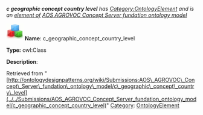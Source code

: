 ___c geographic concept country level__ has [Category:OntologyElement](../../Category/OntologyElement "Category:OntologyElement") and is an [element of](../../Property/ElementOf "Property:ElementOf") [AOS AGROVOC Concept Server fundation ontology model](../../Submissions/AOS_AGROVOC_Concept_Server_fundation_ontology_model "Submissions:AOS AGROVOC Concept Server fundation ontology model")_


  




[![Class](../../images/thumb/2/27/Class.gif/45px-Class.gif)](../../Image/Class.gif "Class")
__Name__: c\_geographic\_concept\_country\_level 


__Type:__ owl:Class 


__Description__: 





Retrieved from "[http://ontologydesignpatterns.org/wiki/Submissions:AOS\_AGROVOC\_Concept\_Server\_fundation\_ontology\_model/c\_geographic\_concept\_country\_level](../../Submissions/AOS_AGROVOC_Concept_Server_fundation_ontology_model/c_geographic_concept_country_level)"
 [Category](http://ontologydesignpatterns.org/wiki/Special:Categories "Special:Categories"): [OntologyElement](../../Category/OntologyElement "Category:OntologyElement")